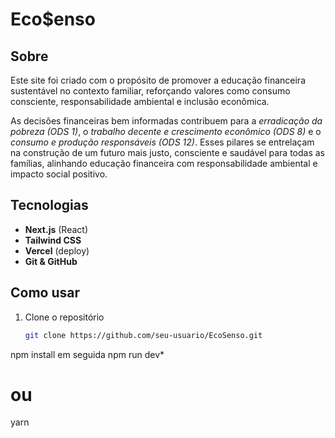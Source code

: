 # Eco$enso

## Sobre

Este site foi criado com o propósito de promover a educação financeira sustentável no contexto familiar, reforçando valores como consumo consciente, responsabilidade ambiental e inclusão econômica. 

As decisões financeiras bem informadas contribuem para a *erradicação da pobreza (ODS 1)*, o *trabalho decente e crescimento econômico (ODS 8)* e o *consumo e produção responsáveis (ODS 12)*. Esses pilares se entrelaçam na construção de um futuro mais justo, consciente e saudável para todas as famílias, alinhando educação financeira com responsabilidade ambiental e impacto social positivo.

## Tecnologias

- **Next.js** (React)
- **Tailwind CSS**
- **Vercel** (deploy)
- **Git & GitHub**

## Como usar

1. Clone o repositório  
   ```bash
   git clone https://github.com/seu-usuario/EcoSenso.git

npm install em seguida npm run dev*
# ou
yarn
